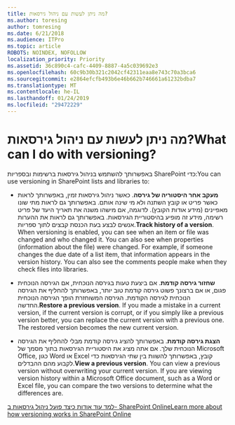 ```yaml
---
title: מה ניתן לעשות עם ניהול גירסאות?
ms.author: toresing
author: tomresing
ms.date: 6/21/2018
ms.audience: ITPro
ms.topic: article
ROBOTS: NOINDEX, NOFOLLOW
localization_priority: Priority
ms.assetid: 36c890c4-cafc-4409-8887-4a5c039692e3
ms.openlocfilehash: 60c9b30b321c2042cf42311eaa8e743c70a3bca6
ms.sourcegitcommit: e2864efcfb493b6e46b662b746661a61232bdba7
ms.translationtype: MT
ms.contentlocale: he-IL
ms.lasthandoff: 01/24/2019
ms.locfileid: "29472229"
---
```

# <a name="what-can-i-do-with-versioning"></a><span data-ttu-id="680a7-102">מה ניתן לעשות עם ניהול גירסאות?</span><span class="sxs-lookup"><span data-stu-id="680a7-102">What can I do with versioning?</span></span>

<span data-ttu-id="680a7-103">באפשרותך להשתמש בניהול גירסאות ברשימות ובספריות SharePoint כדי:</span><span class="sxs-lookup"><span data-stu-id="680a7-103">You can use versioning in SharePoint lists and libraries to:</span></span>
  
- <span data-ttu-id="680a7-p101">**מעקב אחר היסטוריה של גירסה**. כאשר ניהול גירסאות זמין, באפשרותך לראות כאשר פריט או קובץ השתנה ולא מי שינה אותם. באפשרותך גם לראות מתי שונו מאפיינים (מידע אודות הקובץ). לדוגמה, אם מישהו משנה את תאריך היעד של פריט רשימה, מידע זה מופיע בהיסטוריית הגירסאות. באפשרותך גם לראות את ההערות אנשים לבצע בעת הכנסת קבצים לתוך ספריות.</span><span class="sxs-lookup"><span data-stu-id="680a7-p101">**Track history of a version**. When versioning is enabled, you can see when an item or file was changed and who changed it. You can also see when properties (information about the file) were changed. For example, if someone changes the due date of a list item, that information appears in the version history. You can also see the comments people make when they check files into libraries.</span></span> 
    
- <span data-ttu-id="680a7-p102">**שחזור גירסה קודמת**. אם ביצעת טעות בגירסה הנוכחית, אם הגירסה הנוכחית פגום, או אם ברצונך פשוט גירסה קודמת טוב יותר, באפשרותך להחליף את הגירסה הנוכחית לגירסה הקודמת. הגירסה המשוחזרת הופך הגירסה הנוכחית החדשה.</span><span class="sxs-lookup"><span data-stu-id="680a7-p102">**Restore a previous version**. If you made a mistake in a current version, if the current version is corrupt, or if you simply like a previous version better, you can replace the current version with a previous one. The restored version becomes the new current version.</span></span> 
    
- <span data-ttu-id="680a7-p103">**הצגת גירסה קודמת**. באפשרותך להציג גירסה קודמת מבלי להחליף את הגירסה הנוכחית שלך. אם אתה מציג את היסטוריית הגירסאות בתוך מסמך של Microsoft Office, כגון Word או Excel קובץ, באפשרותך להשוות בין שתי הגירסאות כדי לקבוע מהם ההבדלים.</span><span class="sxs-lookup"><span data-stu-id="680a7-p103">**View a previous version**. You can view a previous version without overwriting your current version. If you are viewing version history within a Microsoft Office document, such as a Word or Excel file, you can compare the two versions to determine what the differences are.</span></span> 
    
[<span data-ttu-id="680a7-115">למד עוד אודות כיצד פועל ניהול גירסאות ב- SharePoint Online</span><span class="sxs-lookup"><span data-stu-id="680a7-115">Learn more about how versioning works in SharePoint Online</span></span>](https://go.microsoft.com/fwlink/?linkid=875710)
  

